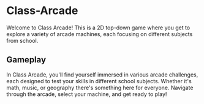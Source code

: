 # Class-Arcade
Welcome to Class Arcade! This is a 2D top-down game where you get to explore a variety of arcade machines, each focusing on different subjects from school. 

## Gameplay
In Class Arcade, you'll find yourself immersed in various arcade challenges, each designed to test your skills in different school subjects. Whether it's math, music, or geography there's something here for everyone. Navigate through the arcade, select your machine, and get ready to play!
